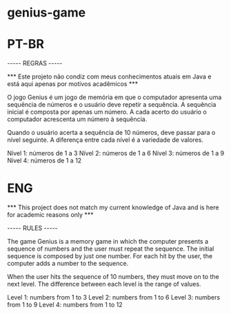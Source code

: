 # genius-game

# PT-BR

----- REGRAS -----

*** Este projeto não condiz com meus conhecimentos atuais em Java e está aqui apenas por motivos acadêmicos ***

O jogo Genius é um jogo de memória em que o computador apresenta
uma sequência de números e o usuário deve repetir a sequência. A sequência inicial é composta
por apenas um número. A cada acerto do usuário o computador acrescenta um número à
sequência.

Quando o usuário acerta a sequência de 10 números, deve passar para o nível seguinte. A
diferença entre cada nível é a variedade de valores.

Nível 1: números de 1 a 3
Nível 2: números de 1 a 6
Nível 3: números de 1 a 9
Nível 4: números de 1 a 12

# ENG

*** This project does not match my current knowledge of Java and is here for academic reasons only ***

----- RULES -----

The game Genius is a memory game in which the computer presents
a sequence of numbers and the user must repeat the sequence. The initial sequence is composed
by just one number. For each hit by the user, the computer adds a number to the
sequence.

When the user hits the sequence of 10 numbers, they must move on to the next level. The
difference between each level is the range of values.

Level 1: numbers from 1 to 3
Level 2: numbers from 1 to 6
Level 3: numbers from 1 to 9
Level 4: numbers from 1 to 12
